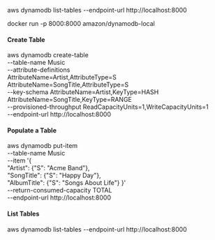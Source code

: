 aws dynamodb list-tables --endpoint-url http://localhost:8000

docker run -p 8000:8000 amazon/dynamodb-local

#### Create Table

aws dynamodb create-table \
    --table-name Music \
    --attribute-definitions \
        AttributeName=Artist,AttributeType=S \
        AttributeName=SongTitle,AttributeType=S \
    --key-schema AttributeName=Artist,KeyType=HASH AttributeName=SongTitle,KeyType=RANGE \
    --provisioned-throughput ReadCapacityUnits=1,WriteCapacityUnits=1 \
    --endpoint-url http://localhost:8000

#### Populate a Table

aws dynamodb put-item \
    --table-name Music \
    --item '{ \
        "Artist": {"S": "Acme Band"}, \
        "SongTitle": {"S": "Happy Day"}, \
        "AlbumTitle": {"S": "Songs About Life"} }' \
    --return-consumed-capacity TOTAL \
    --endpoint-url http://localhost:8000

#### List Tables

aws dynamodb list-tables --endpoint-url http://localhost:8000